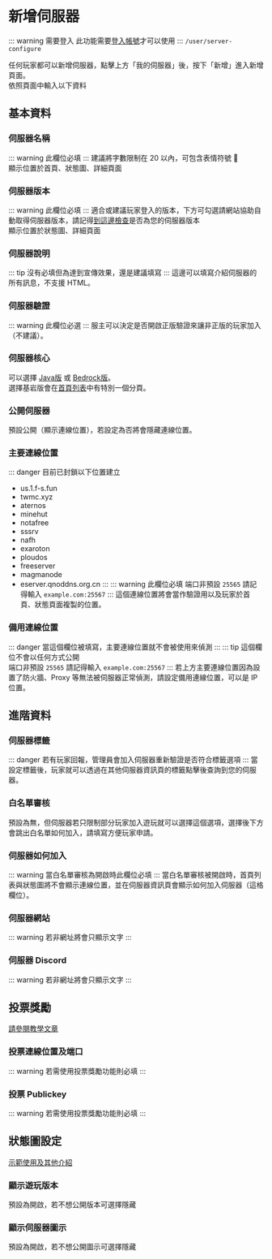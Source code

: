 # 新增伺服器
::: warning 需要登入
此功能需要[登入帳號](https://www.mc-list.xyz/user)才可以使用
:::
`/user/server-configure`

任何玩家都可以新增伺服器，點擊上方「我的伺服器」後，按下「新增」進入新增頁面。  
依照頁面中輸入以下資料

## 基本資料

### 伺服器名稱
::: warning 此欄位必填
:::
建議將字數限制在 20 以內，可包含表情符號 :tada:  
顯示位置於首頁、狀態圖、詳細頁面

### 伺服器版本
::: warning 此欄位必填
:::
適合或建議玩家登入的版本，下方可勾選請網站協助自動取得伺服器版本，請記得[到這邊檢查](https://www.mc-list.xyz/status-test/)是否為您的伺服器版本  
顯示位置於狀態圖、詳細頁面

### 伺服器說明
::: tip 沒有必填但為達到宣傳效果，還是建議填寫
:::
這邊可以填寫介紹伺服器的所有訊息，不支援 HTML。

### 伺服器驗證
::: warning 此欄位必選
:::
服主可以決定是否開啟正版驗證來讓非正版的玩家加入（不建議）。

### 伺服器核心
可以選擇 [Java版](https://minecraft.fandom.com/zh/wiki/Java%E7%89%88) 或 [Bedrock版](https://minecraft.fandom.com/zh/wiki/%E5%9F%BA%E5%B2%A9%E7%89%88)。  
選擇基岩版會在[首頁列表](../player/#列表選項)中有特別一個分頁。

### 公開伺服器
預設公開（顯示連線位置），若設定為否將會隱藏連線位置。

### 主要連線位置
::: danger 目前已封鎖以下位置建立
- us.1.f-s.fun
- twmc.xyz
- aternos
- minehut
- notafree
- sssrv
- nafh
- exaroton
- ploudos
- freeserver
- magmanode
- eserver.qnoddns.org.cn
:::
::: warning 此欄位必填
端口非預設 `25565` 請記得輸入 `example.com:25567`
:::
這個連線位置將會當作驗證用以及玩家於首頁、狀態頁面複製的位置。

### 備用連線位置
::: danger 當這個欄位被填寫，主要連線位置就不會被使用來偵測
:::
::: tip
這個欄位不會以任何方式公開  
端口非預設 `25565` 請記得輸入 `example.com:25567`
:::
若上方主要連線位置因為設置了防火牆、Proxy 等無法被伺服器正常偵測，請設定備用連線位置，可以是 IP 位置。

## 進階資料

### 伺服器標籤
::: danger
若有玩家回報，管理員會加入伺服器重新驗證是否符合標籤選項
:::
當設定標籤後，玩家就可以透過在其他伺服器資訊頁的標籤點擊後查詢到您的伺服器。  

### 白名單審核
預設為無，但伺服器若只限制部分玩家加入遊玩就可以選擇這個選項，選擇後下方會跳出白名單如何加入，請填寫方便玩家申請。

### 伺服器如何加入
::: warning
當白名單審核為開啟時此欄位必填
:::
當白名單審核被開啟時，首頁列表與狀態圖將不會顯示連線位置，並在伺服器資訊頁會顯示如何加入伺服器（這格欄位）。

### 伺服器網站
::: warning 若非網址將會只顯示文字
:::

### 伺服器 Discord
::: warning 若非網址將會只顯示文字
:::

## 投票獎勵

[請參閱教學文章](https://haer0248.me/475/)

### 投票連線位置及端口
::: warning 若需使用投票獎勵功能則必填
:::

### 投票 Publickey
::: warning 若需使用投票獎勵功能則必填
:::

## 狀態圖設定

[示範使用及其他介紹](/other/banner.md)
### 顯示遊玩版本
預設為開啟，若不想公開版本可選擇隱藏

### 顯示伺服器圖示
預設為開啟，若不想公開圖示可選擇隱藏